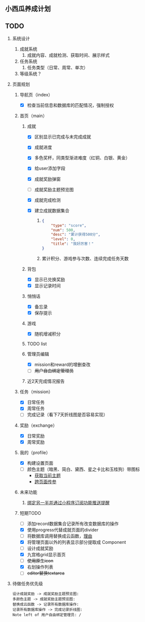 ## 小西瓜养成计划

## TODO

1. 系统设计
   1. 成就系统
      1. 成就内容、成就检测、获取时间、展示样式
   2. 任务系统
      1. 任务类型（日常、周常、单次）
   3. 等级系统？

2. 页面规划
   1. 导航页（index）
      - [x]  检查当前信息和数据库的匹配情况，强制授权

   2. 首页（main）
      1. 成就
         - [x] 区别显示已完成与未完成成就

         - [x] 成就进度

         - [x] 多色奖杯，同类型渐进难度（红铜、白银、黄金）

         - [x] 给user添加字段

         - [x] 成就奖励弹窗

         - [ ] 成就奖励主题预览图
         
         - [x] 成就完成检测
         
         - [x] 建立成就数据集合
           1. ```json
              {
                  "type": "score",
                  "num": 500,
                  "desc": "累计获得500分",
                  "level": 0,
                  "title": "我好厉害！"
              }
              ```
           
           1. 累计积分、游戏参与次数、连续完成任务天数
         
      2. 背包
         - [x]  显示已兑换奖励
         - [x]  显示记录时间

      3. 悄悄话
         - [x] 备忘录
         - [x] 保存提示

      4. 游戏
         - [x] 随机增减积分

      5. TODO list

      6. 管理员编辑

         - [x] mission和reward的增删查改
         - [ ] ~~用户自由绑定管理员~~

      7. 近2天完成情况报告

   3. 任务（mission）
      - [x]  日常任务
      - [x]  周常任务
      - [ ]  完成记录（看下7天折线图是否容易实现）

   4. 奖励（exchange）
      - [x]  日常奖励
      - [x]  周常奖励

   5. 我的（profile）
      
      - [x] 构建设置页面
      - [ ] 颜色主题（暗黑、简白、黛西、星之卡比和玉桂狗）带图标
        - [获取当前主题](https://developers.weixin.qq.com/miniprogram/dev/api/base/system/wx.getSystemInfoSync.html)
        - [跨页面传参](https://www.jianshu.com/p/49f0e3bade27)
      
   6. 未来功能
      1. [绑定另一半并通过小程序订阅功能推送提醒](https://www.zhihu.com/question/52719661)
   
   7. 短期TODO
   
      - [ ] 添加record数据集合记录所有改变数据库的操作
      - [x] 使用progress代替成就页面的divider
      - [ ] 将数据库调用替换成云函数，[理由](https://developers.weixin.qq.com/community/develop/doc/00008603b683680f5d4caf69355c00)
      - [x] 将管理页面以外的列表显示部分提取成 Component
      - [ ] 设计成就奖励
      - [x] 九宫格grid显示首页
      - [ ] ~~使用原生icon~~
      - [x] 右划操作列表
      - [ ] ~~editor替换textarea~~
   
3. 待做任务优先级

   ```sequence
   设计成就奖励 -> 成就奖励主题预览图:
   多颜色主题 -> 成就奖励主题预览图:
   替换成云函数 -> 记录所有数据库操作:
   记录所有数据库操作 -> 完成记录折线图: 
   Note left of 用户自由绑定管理员: /
   ```
